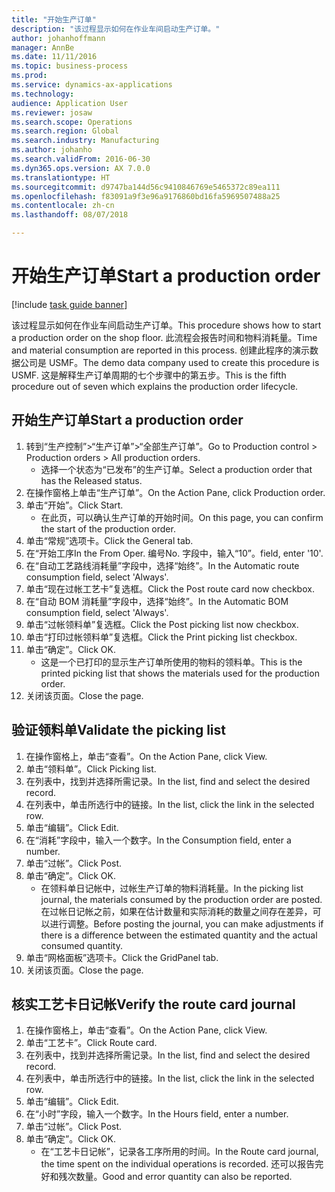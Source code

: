 ```yaml
---
title: "开始生产订单"
description: "该过程显示如何在作业车间启动生产订单。"
author: johanhoffmann
manager: AnnBe
ms.date: 11/11/2016
ms.topic: business-process
ms.prod: 
ms.service: dynamics-ax-applications
ms.technology: 
audience: Application User
ms.reviewer: josaw
ms.search.scope: Operations
ms.search.region: Global
ms.search.industry: Manufacturing
ms.author: johanho
ms.search.validFrom: 2016-06-30
ms.dyn365.ops.version: AX 7.0.0
ms.translationtype: HT
ms.sourcegitcommit: d9747ba144d56c9410846769e5465372c89ea111
ms.openlocfilehash: f83091a9f3e96a9176860bd16fa5969507488a25
ms.contentlocale: zh-cn
ms.lasthandoff: 08/07/2018

---
```

# <a name="start-a-production-order"></a><span data-ttu-id="98bb3-103">开始生产订单</span><span class="sxs-lookup"><span data-stu-id="98bb3-103">Start a production order</span></span>

[!include [task guide banner](../../includes/task-guide-banner.md)]

<span data-ttu-id="98bb3-104">该过程显示如何在作业车间启动生产订单。</span><span class="sxs-lookup"><span data-stu-id="98bb3-104">This procedure shows how to start a production order on the shop floor.</span></span> <span data-ttu-id="98bb3-105">此流程会报告时间和物料消耗量。</span><span class="sxs-lookup"><span data-stu-id="98bb3-105">Time and material consumption are reported in this process.</span></span> <span data-ttu-id="98bb3-106">创建此程序的演示数据公司是 USMF。</span><span class="sxs-lookup"><span data-stu-id="98bb3-106">The demo data company used to create this procedure is USMF.</span></span> <span data-ttu-id="98bb3-107">这是解释生产订单周期的七个步骤中的第五步。</span><span class="sxs-lookup"><span data-stu-id="98bb3-107">This is the fifth procedure out of seven which explains the production order lifecycle.</span></span>


## <a name="start-a-production-order"></a><span data-ttu-id="98bb3-108">开始生产订单</span><span class="sxs-lookup"><span data-stu-id="98bb3-108">Start a production order</span></span>
1. <span data-ttu-id="98bb3-109">转到“生产控制”>“生产订单”>“全部生产订单”。</span><span class="sxs-lookup"><span data-stu-id="98bb3-109">Go to Production control > Production orders > All production orders.</span></span>
    * <span data-ttu-id="98bb3-110">选择一个状态为“已发布”的生产订单。</span><span class="sxs-lookup"><span data-stu-id="98bb3-110">Select a production order that has the Released status.</span></span>  
2. <span data-ttu-id="98bb3-111">在操作窗格上单击“生产订单”。</span><span class="sxs-lookup"><span data-stu-id="98bb3-111">On the Action Pane, click Production order.</span></span>
3. <span data-ttu-id="98bb3-112">单击“开始”。</span><span class="sxs-lookup"><span data-stu-id="98bb3-112">Click Start.</span></span>
    * <span data-ttu-id="98bb3-113">在此页，可以确认生产订单的开始时间。</span><span class="sxs-lookup"><span data-stu-id="98bb3-113">On this page, you can confirm the start of the production order.</span></span>  
4. <span data-ttu-id="98bb3-114">单击“常规”选项卡。</span><span class="sxs-lookup"><span data-stu-id="98bb3-114">Click the General tab.</span></span>
5. <span data-ttu-id="98bb3-115">在“开始工序</span><span class="sxs-lookup"><span data-stu-id="98bb3-115">In the From Oper.</span></span> <span data-ttu-id="98bb3-116">编号</span><span class="sxs-lookup"><span data-stu-id="98bb3-116">No.</span></span> <span data-ttu-id="98bb3-117">字段中，输入“10”。</span><span class="sxs-lookup"><span data-stu-id="98bb3-117">field, enter '10'.</span></span>
6. <span data-ttu-id="98bb3-118">在“自动工艺路线消耗量”字段中，选择“始终”。</span><span class="sxs-lookup"><span data-stu-id="98bb3-118">In the Automatic route consumption field, select 'Always'.</span></span>
7. <span data-ttu-id="98bb3-119">单击“现在过帐工艺卡”复选框。</span><span class="sxs-lookup"><span data-stu-id="98bb3-119">Click the Post route card now checkbox.</span></span>
8. <span data-ttu-id="98bb3-120">在“自动 BOM 消耗量”字段中，选择“始终”。</span><span class="sxs-lookup"><span data-stu-id="98bb3-120">In the Automatic BOM consumption field, select 'Always'.</span></span>
9. <span data-ttu-id="98bb3-121">单击“过帐领料单”复选框。</span><span class="sxs-lookup"><span data-stu-id="98bb3-121">Click the Post picking list now checkbox.</span></span>
10. <span data-ttu-id="98bb3-122">单击“打印过帐领料单”复选框。</span><span class="sxs-lookup"><span data-stu-id="98bb3-122">Click the Print picking list checkbox.</span></span>
11. <span data-ttu-id="98bb3-123">单击“确定”。</span><span class="sxs-lookup"><span data-stu-id="98bb3-123">Click OK.</span></span>
    * <span data-ttu-id="98bb3-124">这是一个已打印的显示生产订单所使用的物料的领料单。</span><span class="sxs-lookup"><span data-stu-id="98bb3-124">This is the printed picking list that shows the materials used for the production order.</span></span>  
12. <span data-ttu-id="98bb3-125">关闭该页面。</span><span class="sxs-lookup"><span data-stu-id="98bb3-125">Close the page.</span></span>

## <a name="validate-the-picking-list"></a><span data-ttu-id="98bb3-126">验证领料单</span><span class="sxs-lookup"><span data-stu-id="98bb3-126">Validate the picking list</span></span>
1. <span data-ttu-id="98bb3-127">在操作窗格上，单击“查看”。</span><span class="sxs-lookup"><span data-stu-id="98bb3-127">On the Action Pane, click View.</span></span>
2. <span data-ttu-id="98bb3-128">单击“领料单”。</span><span class="sxs-lookup"><span data-stu-id="98bb3-128">Click Picking list.</span></span>
3. <span data-ttu-id="98bb3-129">在列表中，找到并选择所需记录。</span><span class="sxs-lookup"><span data-stu-id="98bb3-129">In the list, find and select the desired record.</span></span>
4. <span data-ttu-id="98bb3-130">在列表中，单击所选行中的链接。</span><span class="sxs-lookup"><span data-stu-id="98bb3-130">In the list, click the link in the selected row.</span></span>
5. <span data-ttu-id="98bb3-131">单击“编辑”。</span><span class="sxs-lookup"><span data-stu-id="98bb3-131">Click Edit.</span></span>
6. <span data-ttu-id="98bb3-132">在“消耗”字段中，输入一个数字。</span><span class="sxs-lookup"><span data-stu-id="98bb3-132">In the Consumption field, enter a number.</span></span>
7. <span data-ttu-id="98bb3-133">单击“过帐”。</span><span class="sxs-lookup"><span data-stu-id="98bb3-133">Click Post.</span></span>
8. <span data-ttu-id="98bb3-134">单击“确定”。</span><span class="sxs-lookup"><span data-stu-id="98bb3-134">Click OK.</span></span>
    * <span data-ttu-id="98bb3-135">在领料单日记帐中，过帐生产订单的物料消耗量。</span><span class="sxs-lookup"><span data-stu-id="98bb3-135">In the picking list journal, the materials consumed by the production order are posted.</span></span> <span data-ttu-id="98bb3-136">在过帐日记帐之前，如果在估计数量和实际消耗的数量之间存在差异，可以进行调整。</span><span class="sxs-lookup"><span data-stu-id="98bb3-136">Before posting the journal, you can make adjustments if there is a difference between the estimated quantity and the actual consumed quantity.</span></span>  
9. <span data-ttu-id="98bb3-137">单击“网格面板”选项卡。</span><span class="sxs-lookup"><span data-stu-id="98bb3-137">Click the GridPanel tab.</span></span>
10. <span data-ttu-id="98bb3-138">关闭该页面。</span><span class="sxs-lookup"><span data-stu-id="98bb3-138">Close the page.</span></span>

## <a name="verify-the-route-card-journal"></a><span data-ttu-id="98bb3-139">核实工艺卡日记帐</span><span class="sxs-lookup"><span data-stu-id="98bb3-139">Verify the route card journal</span></span>
1. <span data-ttu-id="98bb3-140">在操作窗格上，单击“查看”。</span><span class="sxs-lookup"><span data-stu-id="98bb3-140">On the Action Pane, click View.</span></span>
2. <span data-ttu-id="98bb3-141">单击“工艺卡”。</span><span class="sxs-lookup"><span data-stu-id="98bb3-141">Click Route card.</span></span>
3. <span data-ttu-id="98bb3-142">在列表中，找到并选择所需记录。</span><span class="sxs-lookup"><span data-stu-id="98bb3-142">In the list, find and select the desired record.</span></span>
4. <span data-ttu-id="98bb3-143">在列表中，单击所选行中的链接。</span><span class="sxs-lookup"><span data-stu-id="98bb3-143">In the list, click the link in the selected row.</span></span>
5. <span data-ttu-id="98bb3-144">单击“编辑”。</span><span class="sxs-lookup"><span data-stu-id="98bb3-144">Click Edit.</span></span>
6. <span data-ttu-id="98bb3-145">在“小时”字段，输入一个数字。</span><span class="sxs-lookup"><span data-stu-id="98bb3-145">In the Hours field, enter a number.</span></span>
7. <span data-ttu-id="98bb3-146">单击“过帐”。</span><span class="sxs-lookup"><span data-stu-id="98bb3-146">Click Post.</span></span>
8. <span data-ttu-id="98bb3-147">单击“确定”。</span><span class="sxs-lookup"><span data-stu-id="98bb3-147">Click OK.</span></span>
    * <span data-ttu-id="98bb3-148">在“工艺卡日记帐”，记录各工序所用的时间。</span><span class="sxs-lookup"><span data-stu-id="98bb3-148">In the Route card journal, the time spent on the individual operations is recorded.</span></span> <span data-ttu-id="98bb3-149">还可以报告完好和残次数量。</span><span class="sxs-lookup"><span data-stu-id="98bb3-149">Good and error quantity can also be reported.</span></span>  

